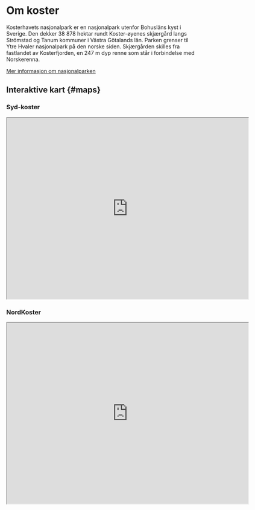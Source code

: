 # Om koster

Kosterhavets nasjonalpark er en nasjonalpark utenfor Bohusläns kyst i Sverige. Den dekker 38 878 hektar rundt Koster-øyenes skjærgård langs Strömstad og Tanum kommuner i Västra Götalands län. Parken grenser til Ytre Hvaler nasjonalpark på den norske siden. Skjærgården skilles fra fastlandet av Kosterfjorden, en 247 m dyp renne som står i forbindelse med Norskerenna.

[Mer informasjon om nasjonalparken](https://www.vastsverige.com/globalassets/kosterhavet/kosterhavet_np_swe_2012.pdf/)


## Interaktive kart {#maps}

### Syd-koster
<iframe src="https://www.google.com/maps/d/embed?mid=1gsL5YjoiE5sQ2oD1ZcAHp7jLL6u8eOCh&ehbc=2E312F" width="640" height="480"></iframe>

### NordKoster

<iframe src="https://www.google.com/maps/d/embed?mid=1VGYdz2-81uhVpt9NNRjWM6wLiUqWo4op&ehbc=2E312F" width="640" height="480"></iframe>